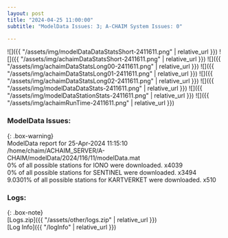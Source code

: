 ```yaml
---
layout: post
title: "2024-04-25 11:00:00"
subtitle: "ModelData Issues: 3; A-CHAIM System Issues: 0"

---
```


![]({{ "/assets/img/modelDataDataStatsShort-2411611.png" | relative_url }})
![]({{ "/assets/img/achaimDataStatsShort-2411611.png" | relative_url }})
![]({{ "/assets/img/achaimDataStatsLong00-2411611.png" | relative_url }})
![]({{ "/assets/img/achaimDataStatsLong01-2411611.png" | relative_url }})
![]({{ "/assets/img/achaimDataStatsLong02-2411611.png" | relative_url }})
![]({{ "/assets/img/modelDataDataStats-2411611.png" | relative_url }})
![]({{ "/assets/img/modelDataStationStats-2411611.png" | relative_url }})
![]({{ "/assets/img/achaimRunTime-2411611.png" | relative_url }})


### ModelData Issues:  
  
{: .box-warning}  
 ModelData report for 25-Apr-2024 11:15:10   
 /home/chaim/ACHAIM_SERVER/A-CHAIM/modelData/2024/116/11/modelData.mat   
 0% of all possible stations for IONO were downloaded. x4039   
 0% of all possible stations for SENTINEL were downloaded. x3494   
 9.0301% of all possible stations for KARTVERKET were downloaded. x510   
  


### Logs:  
  
{: .box-note}  
[Logs.zip]({{ "/assets/other/logs.zip" | relative_url }})  
[Log Info]({{ "/logInfo" | relative_url }})  
